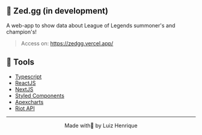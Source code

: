 ## 🔪 Zed.gg (in development) 
A web-app to show data about League of Legends summoner's and champion's!
> Access on: https://zedgg.vercel.app/

## 🔨 Tools
- [Typescript](https://www.typescriptlang.org/)
- [ReactJS](https://pt-br.reactjs.org/)
- [NextJS](https://nextjs.org/)
- [Styled Components](https://styled-components.com/)
- [Apexcharts](https://apexcharts.com/)
- [Riot API](https://developer.riotgames.com/)

---

<p align="center">Made with🖤 by Luiz Henrique</p>

